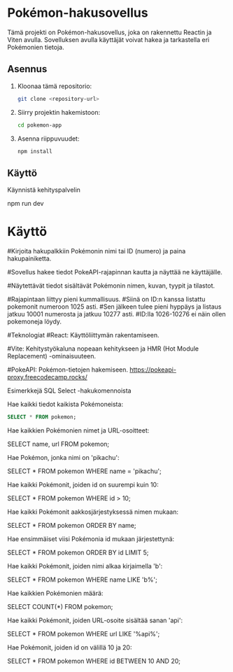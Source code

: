 # Pokémon-hakusovellus

Tämä projekti on Pokémon-hakusovellus, joka on rakennettu Reactin ja Viten avulla. Sovelluksen avulla käyttäjät voivat hakea ja tarkastella eri Pokémonien tietoja.

## Asennus

1. Kloonaa tämä repositorio:
   ```sh
   git clone <repository-url>

   ```
2. Siirry projektin hakemistoon:
   ```sh
   cd pokemon-app
   ```
3. Asenna riippuvuudet:
   ```sh
   npm install
   ```

## Käyttö

Käynnistä kehityspalvelin

npm run dev


# Käyttö

#Kirjoita hakupalkkiin Pokémonin nimi tai ID (numero) ja paina hakupainiketta.

#Sovellus hakee tiedot PokeAPI-rajapinnan kautta ja näyttää ne käyttäjälle.

#Näytettävät tiedot sisältävät Pokémonin nimen, kuvan, tyypit ja tilastot.

#Rajapintaan liittyy pieni kummallisuus. 
#Siinä on ID:n kanssa listattu pokemonit numeroon 1025 asti. 
#Sen jälkeen tulee pieni hyppäys ja listaus jatkuu 10001 numerosta ja jatkuu 10277 asti. 
#ID:lla 1026-10276 ei näin ollen pokemoneja löydy.

#Teknologiat
#React: Käyttöliittymän rakentamiseen.

#Vite: Kehitystyökaluna nopeaan kehitykseen ja HMR (Hot Module Replacement) -ominaisuuteen.

#PokeAPI: Pokémon-tietojen hakemiseen. https://pokeapi-proxy.freecodecamp.rocks/

Esimerkkejä SQL Select -hakukomennoista

Hae kaikki tiedot kaikista Pokémoneista:


```sql
SELECT * FROM pokemon;
```

Hae kaikkien Pokémonien nimet ja URL-osoitteet:

SELECT name, url FROM pokemon;

Hae Pokémon, jonka nimi on 'pikachu':



SELECT * FROM pokemon WHERE name = 'pikachu';

Hae kaikki Pokémonit, joiden id on suurempi kuin 10:



SELECT * FROM pokemon WHERE id > 10;

Hae kaikki Pokémonit aakkosjärjestyksessä nimen mukaan:



SELECT * FROM pokemon ORDER BY name;

Hae ensimmäiset viisi Pokémonia id mukaan järjestettynä:



SELECT * FROM pokemon ORDER BY id LIMIT 5;

Hae kaikki Pokémonit, joiden nimi alkaa kirjaimella 'b':



SELECT * FROM pokemon WHERE name LIKE 'b%';

Hae kaikkien Pokémonien määrä:



SELECT COUNT(*) FROM pokemon;

Hae kaikki Pokémonit, joiden URL-osoite sisältää sanan 'api':



SELECT * FROM pokemon WHERE url LIKE '%api%';

Hae Pokémonit, joiden id on välillä 10 ja 20:

SELECT * FROM pokemon WHERE id BETWEEN 10 AND 20;

